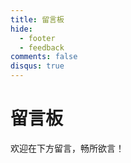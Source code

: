 ```yaml
---
title: 留言板
hide:
  - footer
  - feedback
comments: false
disqus: true
---
```


# 留言板

欢迎在下方留言，畅所欲言！

<!-- Giscus 评论系统 -->
<script src="https://giscus.app/client.js"
        data-repo="planBisme/web-site-comments"
        data-repo-id="R_kgDOOcSN0Q"
        data-category="Announcements"
        data-category-id="DIC_kwDOOcSN0c4CpQqc"
        data-mapping="pathname"
        data-strict="0"
        data-reactions-enabled="1"
        data-emit-metadata="0"
        data-input-position="bottom"
        data-theme="light"
        data-lang="zh-CN"
        data-placeholder="感谢遇见，欢迎留言 ^ω^"
        crossorigin="anonymous"
        async>
</script>